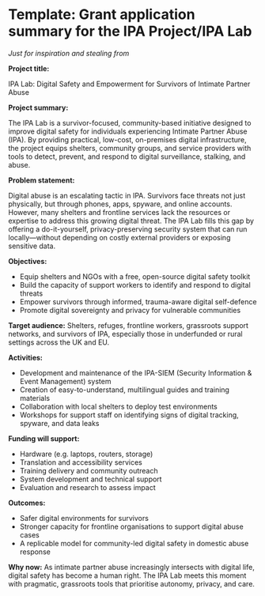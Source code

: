 # Template: Grant application summary for the IPA Project/IPA Lab

*Just for inspiration and stealing from*

**Project title:**

IPA Lab: Digital Safety and Empowerment for Survivors of Intimate Partner Abuse

**Project summary:**

The IPA Lab is a survivor-focused, community-based initiative designed to improve digital safety for individuals experiencing Intimate Partner Abuse (IPA). By providing practical, low-cost, on-premises digital infrastructure, the project equips shelters, community groups, and service providers with tools to detect, prevent, and respond to digital surveillance, stalking, and abuse.

**Problem statement:**

Digital abuse is an escalating tactic in IPA. Survivors face threats not just physically, but through phones, apps, spyware, and online accounts. However, many shelters and frontline services lack the resources or expertise to address this growing digital threat. The IPA Lab fills this gap by offering a do-it-yourself, privacy-preserving security system that can run locally—without depending on costly external providers or exposing sensitive data.

**Objectives:**

* Equip shelters and NGOs with a free, open-source digital safety toolkit
* Build the capacity of support workers to identify and respond to digital threats
* Empower survivors through informed, trauma-aware digital self-defence
* Promote digital sovereignty and privacy for vulnerable communities

**Target audience:** Shelters, refuges, frontline workers, grassroots support networks, and survivors of IPA, 
especially those in underfunded or rural settings across the UK and EU.

**Activities:**

* Development and maintenance of the IPA-SIEM (Security Information & Event Management) system
* Creation of easy-to-understand, multilingual guides and training materials
* Collaboration with local shelters to deploy test environments
* Workshops for support staff on identifying signs of digital tracking, spyware, and data leaks

**Funding will support:**

* Hardware (e.g. laptops, routers, storage)
* Translation and accessibility services
* Training delivery and community outreach
* System development and technical support
* Evaluation and research to assess impact

**Outcomes:**

* Safer digital environments for survivors
* Stronger capacity for frontline organisations to support digital abuse cases
* A replicable model for community-led digital safety in domestic abuse response

**Why now:** As intimate partner abuse increasingly intersects with digital life, digital safety has become a human 
right. The IPA Lab meets this moment with pragmatic, grassroots tools that prioritise autonomy, privacy, and care.
